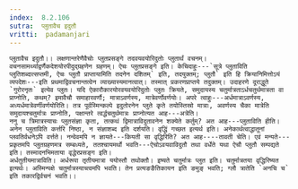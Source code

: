 ```yaml
---
index:  8.2.106
sutra:  प्लुतावैच इदुतौ
vritti:  padamanjari
---
```


	प्लुतावैच इदुतौ।। लक्षणान्तरेणैवैचोः प्लुतप्रसङ्गे तदवयवयोरिदुतोः प्लुतार्थं वचनम्। वचनसामर्थ्याद्वर्णैकदेशयोरपीदुद्ग्रहणेन ग्रहणम्। ऐचः प्लुतप्रसङ्गे इति। केचिदाहुः---`सूत्रे प्लुताविति प्लुतिशब्दात्सप्तमी, ऐचः प्लुतौ प्राप्तायामिति तदनेन दशितम्` इति, तदयुक्तम्; प्लुतौ` इति हि क्रियानिमित्तोऽयं व्यपदेशः---इति प्रथमाद्विवचनान्तत्वेन व्याख्यास्यमानत्वात्। तस्मात् प्रकरणप्राप्तये तदुक्तम्। उदाहरणे दूराद्धूते `गुरोरनृतः` इत्येव प्लुतः। यदि ऐकारौकारयोरवयवयोरिदुतोः प्लुतः क्रियते, समुदायस्य चतुर्मात्रताऽर्धचतुर्थमात्रता वा प्राप्नोति, कथम्? इमावैचौ समाहारवर्णौ; मात्राऽवर्णस्य, मात्रेवर्णोवर्णयोः। अपरे त्वाहुः---अर्धमात्राऽवर्णस्य, अध्यर्धमात्रेवर्णीवर्णयोरिति। तत्र पूर्वस्मिन्कल्पे इदुतोरनेन प्लुते कृते तयोस्तिस्रो मात्राः, अवर्णस्य चैका मात्रेति समुदायश्चतुर्मात्रः प्राप्नोति, पक्षान्तरे त्वर्द्धचतुर्थमात्रः प्राप्नोत्यत आह---अत्रेति।
	ननु च त्रिमात्रस्याचः प्लुतसंज्ञा कृता, तत्कथं द्विमात्राविदुतावनेन शक्येते कर्तुम्? अत आह---प्लुताविति हीति। अनेन प्लुताविति कर्त्तरि निष्ठा, न संज्ञाशब्द इति दर्शयति। वृद्धिं गच्छत इत्यर्थ इति। अनेकार्थत्वाद्धातूनां प्लवतिर्वधनेऽपि वर्त्तते। नन्वेवमपि न ज्ञायते---कियती सा वृद्धिरिति? अत आह----तावती चेति। एवं मन्यते---प्रकृतमपि प्लुतग्रहणमत्र सम्बध्यते, ततश्चायमर्थो भवति---ऐचोऽवयवाविदुतौ तथा वर्धेते यथा ऐचौ प्लुतौ सम्पद्यते इति। तस्मादनभिमताया वृद्धेरप्रसङ्ग इति।
	अर्धतुतीयमात्राविति। अर्धरूपा तृतीयमात्रा ययोस्तौ तथोक्तौ। इष्यते चतुर्मात्रः प्लुत इति। चतुर्मात्रतया वृद्धिरिष्यत इत्यर्थः। अस्मिन्पक्षे चतुर्मात्रस्याच्त्वमपि भवति। तेन प्रत्यङङैतिकायन इति ङमुङ् भवति; ग्लौ त्रातेति `अनचि च` इति तकारद्विर्वचनं भवति।।
